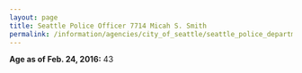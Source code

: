 ```yaml
---
layout: page
title: Seattle Police Officer 7714 Micah S. Smith
permalink: /information/agencies/city_of_seattle/seattle_police_department/copbook/7714/
---
```


**Age as of Feb. 24, 2016:** 43
